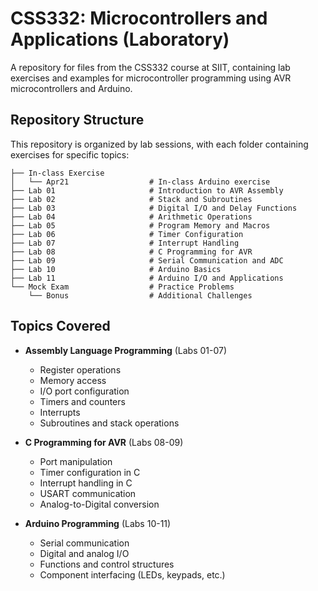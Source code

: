 # CSS332: Microcontrollers and Applications (Laboratory)

A repository for files from the CSS332 course at SIIT, containing lab exercises and examples for microcontroller programming using AVR microcontrollers and Arduino.

## Repository Structure

This repository is organized by lab sessions, with each folder containing exercises for specific topics:

```
├── In-class Exercise
│   └── Apr21                  # In-class Arduino exercise
├── Lab 01                     # Introduction to AVR Assembly
├── Lab 02                     # Stack and Subroutines
├── Lab 03                     # Digital I/O and Delay Functions
├── Lab 04                     # Arithmetic Operations
├── Lab 05                     # Program Memory and Macros
├── Lab 06                     # Timer Configuration
├── Lab 07                     # Interrupt Handling
├── Lab 08                     # C Programming for AVR
├── Lab 09                     # Serial Communication and ADC
├── Lab 10                     # Arduino Basics
├── Lab 11                     # Arduino I/O and Applications
└── Mock Exam                  # Practice Problems
    └── Bonus                  # Additional Challenges
```

## Topics Covered

- **Assembly Language Programming** (Labs 01-07)
  - Register operations
  - Memory access
  - I/O port configuration
  - Timers and counters
  - Interrupts
  - Subroutines and stack operations

- **C Programming for AVR** (Labs 08-09)
  - Port manipulation
  - Timer configuration in C
  - Interrupt handling in C
  - USART communication
  - Analog-to-Digital conversion

- **Arduino Programming** (Labs 10-11)
  - Serial communication
  - Digital and analog I/O
  - Functions and control structures
  - Component interfacing (LEDs, keypads, etc.)
